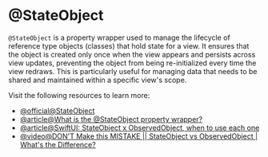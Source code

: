 # @StateObject

`@StateObject` is a property wrapper used to manage the lifecycle of reference type objects (classes) that hold state for a view. It ensures that the object is created only once when the view appears and persists across view updates, preventing the object from being re-initialized every time the view redraws. This is particularly useful for managing data that needs to be shared and maintained within a specific view's scope.

Visit the following resources to learn more:

- [@official@StateObject](https://developer.apple.com/documentation/swiftui/stateobject)
- [@article@What is the @StateObject property wrapper?](https://www.hackingwithswift.com/quick-start/swiftui/what-is-the-stateobject-property-wrapper)
- [@article@SwiftUI: StateObject x ObservedObject, when to use each one](https://pedroalvarez-29395.medium.com/swiftui-stateobject-x-observedobject-when-to-use-each-one-f738eb57ba6e)
- [@video@DON'T Make this MISTAKE || StateObject vs ObservedObject | What's the Difference?](https://www.youtube.com/watch?v=RvzJLekIjRs)